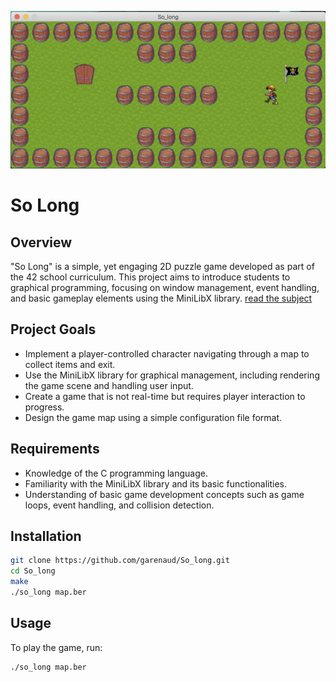 ![So Long](https://github.com/garenaud/So_long/blob/main/img/SoLongScreen.png)
# So Long

## Overview

"So Long" is a simple, yet engaging 2D puzzle game developed as part of the 42 school curriculum. This project aims to introduce students to graphical programming, focusing on window management, event handling, and basic gameplay elements using the MiniLibX library.
[read the subject](https://github.com/garenaud/So_long/blob/main/SoLong.subject.pdf "soLong")

## Project Goals

- Implement a player-controlled character navigating through a map to collect items and exit.
- Use the MiniLibX library for graphical management, including rendering the game scene and handling user input.
- Create a game that is not real-time but requires player interaction to progress.
- Design the game map using a simple configuration file format.

## Requirements

- Knowledge of the C programming language.
- Familiarity with the MiniLibX library and its basic functionalities.
- Understanding of basic game development concepts such as game loops, event handling, and collision detection.

## Installation

```bash
git clone https://github.com/garenaud/So_long.git
cd So_long
make
./so_long map.ber
```

## Usage

To play the game, run:
```bash
./so_long map.ber
